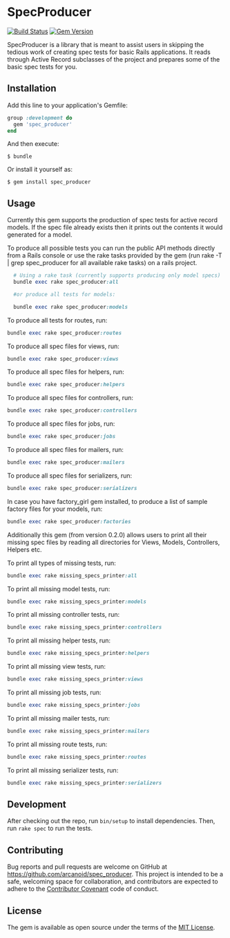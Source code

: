 # SpecProducer

[![Build Status](https://travis-ci.org/arcanoid/spec_producer.svg?branch=master)](https://travis-ci.org/arcanoid/spec_producer)
[![Gem Version](https://badge.fury.io/rb/spec_producer.svg)](https://badge.fury.io/rb/spec_producer)

SpecProducer is a library that is meant to assist users in skipping the tedious work of creating spec tests for basic
Rails applications. It reads through Active Record subclasses of the project and prepares some of the basic spec tests for you.

## Installation

Add this line to your application's Gemfile:

```ruby
group :development do
  gem 'spec_producer'
end
```

And then execute:

    $ bundle

Or install it yourself as:

    $ gem install spec_producer

## Usage

Currently this gem supports the production of spec tests for active record models.
If the spec file already exists then it prints out the contents it would generated
for a model.

To produce all possible tests you can run the public API methods directly from a Rails console
or use the rake tasks provided by the gem (run rake -T | grep spec_producer for all available rake tasks)
on  a rails project.

```ruby
  # Using a rake task (currently supports producing only model specs)
  bundle exec rake spec_producer:all

  #or produce all tests for models:

  bundle exec rake spec_producer:models
```

To produce all tests for routes, run:

```ruby
bundle exec rake spec_producer:routes
```

To produce all spec files for views, run:

```ruby
bundle exec rake spec_producer:views
```

To produce all spec files for helpers, run:

```ruby
bundle exec rake spec_producer:helpers
```

To produce all spec files for controllers, run:

```ruby
bundle exec rake spec_producer:controllers
```

To produce all spec files for jobs, run:

```ruby
bundle exec rake spec_producer:jobs
```

To produce all spec files for mailers, run:

```ruby
bundle exec rake spec_producer:mailers
```

To produce all spec files for serializers, run:

```ruby
bundle exec rake spec_producer:serializers
```

In case you have factory_girl gem installed, to produce a list of sample factory files for your models, run:

```ruby
bundle exec rake spec_producer:factories
```

Additionally this gem (from version 0.2.0) allows users to print all their missing spec files by reading all 
directories for Views, Models, Controllers, Helpers etc.

To print all types of missing tests, run:

```ruby
bundle exec rake missing_specs_printer:all
```

To print all missing model tests, run:

```ruby
bundle exec rake missing_specs_printer:models
```

To print all missing controller tests, run:

```ruby
bundle exec rake missing_specs_printer:controllers
```

To print all missing helper tests, run:

```ruby
bundle exec rake missing_specs_printer:helpers
```

To print all missing view tests, run:

```ruby
bundle exec rake missing_specs_printer:views
```

To print all missing job tests, run:

```ruby
bundle exec rake missing_specs_printer:jobs
```

To print all missing mailer tests, run:

```ruby
bundle exec rake missing_specs_printer:mailers
```

To print all missing route tests, run:

```ruby
bundle exec rake missing_specs_printer:routes
```

To print all missing serializer tests, run:

```ruby
bundle exec rake missing_specs_printer:serializers
```

## Development
After checking out the repo, run `bin/setup` to install dependencies. Then, run `rake spec` to run the tests.

## Contributing

Bug reports and pull requests are welcome on GitHub at https://github.com/arcanoid/spec_producer. This project is intended to be a safe, welcoming space for collaboration, and contributors are expected to adhere to the [Contributor Covenant](contributor-covenant.org) code of conduct.


## License

The gem is available as open source under the terms of the [MIT License](http://opensource.org/licenses/MIT).

